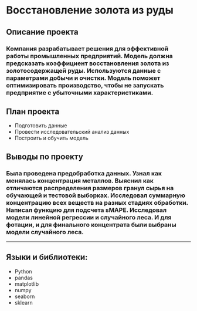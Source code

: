 # Восстановление золота из руды

## Описание проекта
### Компания разрабатывает решения для эффективной работы промышленных предприятий. Модель должна предсказать коэффициент восстановления золота из золотосодержащей руды. Используются данные с параметрами добычи и очистки. Модель поможет оптимизировать производство, чтобы не запускать предприятие с убыточными характеристиками.

## План проекта
- Подготовить данные
- Провести исследовательский анализ данных
- Построить и обучить модель

## Выводы по проекту
### Была проведена предобработка данных. Узнал как менялась концентрация металлов. Выяснил как отличаются распределения размеров гранул сырья на обучающей и тестовой выборках. Исследовал суммарную концентрацию всех веществ на разных стадиях обработки. Написал функцию для подсчета sMAPE. Исследовал модели линейной регрессии и случайного леса. И для фотации, и для финального концентрата были выбраны модели случайного леса.
------
## Языки и библиотеки:
- Python
- pandas
- matplotlib
- numpy
- seaborn 
- sklearn
